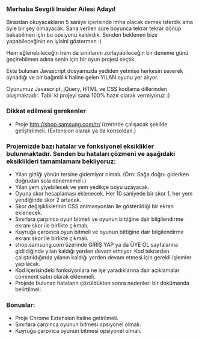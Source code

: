 ### Merhaba Sevgili Insider Ailesi Adayı! ###

Birazdan okuyacakların 5 saniye içerisinde imha olacak demek isterdik ama öyle bir şey olmayacak. Sana verilen süre boyunca tekrar tekrar dönüp bakabilmen için bu opsiyonu kaldırdık. Senden beklenen bize yapabileceğinin en iyisini göstermen :)

Hem eğlenebileceğin hem de sınırlarını zorlayabileceğin bir deneme günü geçirebilmen adına senin için bir oyun projesi seçtik.

Ekte bulunan Javascript dosyamızda yediden yetmişe herkesin severek oynadığı ve bir bağımlılık haline gelen YILAN oyunu yer alıyor. 

Oyunumuz Javascript, jQuery, HTML ve CSS kodlama dillerinden oluşmaktadır. Tabii ki projeyi sana 100% hazır olarak vermiyoruz :)

### Dikkat edilmesi gerekenler ###

* Proje http://shop.samsung.com/tr/ üzerinde çalışacak şekilde geliştirilmeli. (Extension olarak ya da konsoldan.) 

### Projemizde bazı hatalar ve fonksiyonel eksiklikler bulunmaktadır. Senden bu hataları çözmeni ve aşağıdaki eksiklikleri tamamlamanı bekliyoruz: ###

* Yılan gittiği yönün tersine gidemiyor olmalı. (Örn: Sağa doğru giderken doğrudan sola dönememeli.)
* Yılan yem yiyebilecek ve yem yedikçe boyu uzayacak.
* Oyuna skor hesaplaması eklenecek. Her 10 saniyede bir skor 1, her yem yendiğinde skor 2 artacak.
* Skor değişikliklerinin CSS animasyonları ile gösterildiği bir ekran eklenecek.
* Sınırlara çarpınca oyun bitmeli ve oyunun bittiğine dair bilgilendirme ekranı skor ile birlikte çıkmalı.
* Kuyruğa çarpınca oyun bitmeli ve oyunun bittiğine dair bilgilendirme ekranı skor ile birlikte çıkmalı.
* shop.samsung.com üzerinde GİRİŞ YAP ya da ÜYE OL sayfalarına gidildiğinde yılan kaldığı yerden devam etmiyor. Kod tekrardan çalıştırıldığında yılanın kaldığı yerden devam etmesi için gerekli işlemler yapılacak. 
* Kod içerisindeki fonksiyonlara ne işe yaradıklarına dair açıklamalar comment satırı olarak eklenmeli. 
* Projede bulunan hataların çözüldükten sonra nedenleri bir dokümanda belirtilmeli.

### Bonuslar: ###

* Proje Chrome Extension haline getirilmeli.
* Sınırlara çarpınca oyunun bitmesi opsiyonel olmalı.
* Kuyruğa çarpınca oyunun bitmesi opsiyonel olmalı.